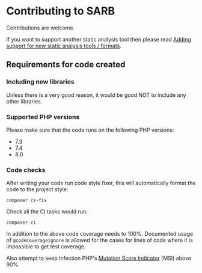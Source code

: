 # Contributing to SARB

Contributions are welcome. 

If you want to support another static analysis tool then please read [Adding support for new static analysis tools / formats](NewResultsParser.md).



## Requirements for code created

### Including new libraries

Unless there is a very good reason, it would be good NOT to include any other libraries. 

### Supported PHP versions

Please make sure that the code runs on the following PHP versions:
- 7.3
- 7.4
- 8.0


### Code checks

After writing your code run code style fixer, this will automatically format the code to the project style:

```
composer cs-fix
```


Check all the CI tasks would run:
```
composer ci
```

In addition to the above code coverage needs to 100%. 
Documented usage of `@codeCoverageIgnore` is allowed for the cases for lines of code where it is impossible to get test coverage.

Also attempt to keep Infection PHP's [Mutation Score Indicator](https://infection.github.io/guide/#Mutation-Score-Indicator-MSI) (MSI) above 90%.


